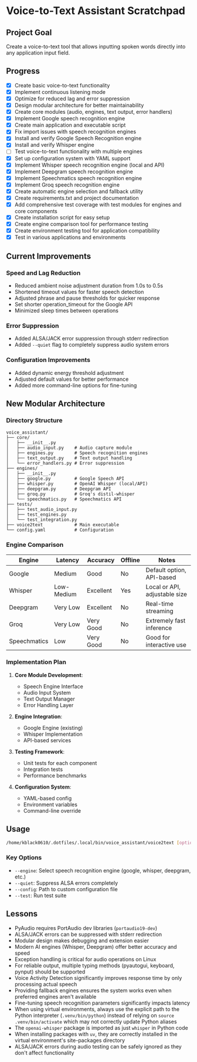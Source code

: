 # Voice-to-Text Assistant Scratchpad

## Project Goal
Create a voice-to-text tool that allows inputting spoken words directly into any application input field.

## Progress
- [X] Create basic voice-to-text functionality
- [X] Implement continuous listening mode
- [X] Optimize for reduced lag and error suppression
- [X] Design modular architecture for better maintainability
- [X] Create core modules (audio, engines, text output, error handlers)
- [X] Implement Google speech recognition engine
- [X] Create main application and executable script
- [X] Fix import issues with speech recognition engines
- [X] Install and verify Google Speech Recognition engine
- [X] Install and verify Whisper engine
- [ ] Test voice-to-text functionality with multiple engines
- [X] Set up configuration system with YAML support
- [X] Implement Whisper speech recognition engine (local and API)
- [X] Implement Deepgram speech recognition engine
- [X] Implement Speechmatics speech recognition engine
- [X] Implement Groq speech recognition engine
- [X] Create automatic engine selection and fallback utility
- [X] Create requirements.txt and project documentation
- [X] Add comprehensive test coverage with test modules for engines and core components
- [X] Create installation script for easy setup
- [X] Create engine comparison tool for performance testing
- [X] Create environment testing tool for application compatibility
- [X] Test in various applications and environments

## Current Improvements

### Speed and Lag Reduction
- Reduced ambient noise adjustment duration from 1.0s to 0.5s
- Shortened timeout values for faster speech detection
- Adjusted phrase and pause thresholds for quicker response
- Set shorter operation_timeout for the Google API
- Minimized sleep times between operations

### Error Suppression
- Added ALSA/JACK error suppression through stderr redirection
- Added `--quiet` flag to completely suppress audio system errors

### Configuration Improvements
- Added dynamic energy threshold adjustment
- Adjusted default values for better performance
- Added more command-line options for fine-tuning

## New Modular Architecture

### Directory Structure
```
voice_assistant/
├── core/
│   ├── __init__.py
│   ├── audio_input.py    # Audio capture module
│   ├── engines.py        # Speech recognition engines
│   ├── text_output.py    # Text output handling
│   └── error_handlers.py # Error suppression
├── engines/
│   ├── __init__.py
│   ├── google.py         # Google Speech API
│   ├── whisper.py        # OpenAI Whisper (local/API)
│   ├── deepgram.py       # Deepgram API
│   ├── groq.py           # Groq's distil-whisper
│   └── speechmatics.py   # Speechmatics API
├── tests/
│   ├── test_audio_input.py
│   ├── test_engines.py
│   └── test_integration.py
├── voice2text            # Main executable 
└── config.yaml           # Configuration
```

### Engine Comparison

| Engine       | Latency    | Accuracy   | Offline | Notes                          |
|--------------|------------|------------|---------|--------------------------------|
| Google       | Medium     | Good       | No      | Default option, API-based      |
| Whisper      | Low-Medium | Excellent  | Yes     | Local or API, adjustable size  |
| Deepgram     | Very Low   | Excellent  | No      | Real-time streaming            |
| Groq         | Very Low   | Very Good  | No      | Extremely fast inference       |
| Speechmatics | Low        | Very Good  | No      | Good for interactive use       |

### Implementation Plan

1. **Core Module Development**:
   - Speech Engine Interface
   - Audio Input System
   - Text Output Manager
   - Error Handling Layer

2. **Engine Integration**:
   - Google Engine (existing)
   - Whisper Implementation
   - API-based services

3. **Testing Framework**:
   - Unit tests for each component
   - Integration tests
   - Performance benchmarks

4. **Configuration System**:
   - YAML-based config
   - Environment variables
   - Command-line override

## Usage
```bash
/home/kblack0610/.dotfiles/.local/bin/voice_assistant/voice2text [options]
```

### Key Options
- `--engine`: Select speech recognition engine (google, whisper, deepgram, etc.)
- `--quiet`: Suppress ALSA errors completely
- `--config`: Path to custom configuration file
- `--test`: Run test suite

## Lessons
- PyAudio requires PortAudio dev libraries (`portaudio19-dev`)
- ALSA/JACK errors can be suppressed with stderr redirection
- Modular design makes debugging and extension easier
- Modern AI engines (Whisper, Deepgram) offer better accuracy and speed
- Exception handling is critical for audio operations on Linux
- For reliable output, multiple typing methods (pyautogui, keyboard, pynput) should be supported
- Voice Activity Detection significantly improves response time by only processing actual speech
- Providing fallback engines ensures the system works even when preferred engines aren't available
- Fine-tuning speech recognition parameters significantly impacts latency
- When using virtual environments, always use the explicit path to the Python interpreter (`.venv/bin/python`) instead of relying on `source .venv/bin/activate` which may not correctly update Python aliases
- The `openai-whisper` package is imported as just `whisper` in Python code
- When installing packages with `uv`, they are correctly installed in the virtual environment's site-packages directory
- ALSA/JACK errors during audio testing can be safely ignored as they don't affect functionality